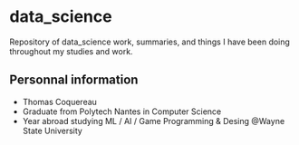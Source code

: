 # data_science

Repository of data_science work, summaries, and things I have been doing throughout my studies and work.

## Personnal information

 - Thomas Coquereau
 - Graduate from Polytech Nantes in Computer Science
 - Year abroad studying ML / AI / Game Programming & Desing @Wayne State University 
